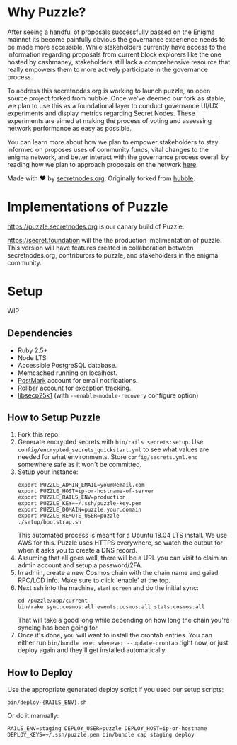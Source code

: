 # Why Puzzle?

After seeing a handful of proposals successfully passed on the Enigma mainnet its become painfully obvious the governance experience needs to be made more accessible. While stakeholders currently have access to the information regarding proposals from current block explorers like the one hosted by cashmaney, stakeholders still lack a comprehensive resource that really empowers them to more actively participate in the governance process.

To address this secretnodes.org is working to launch puzzle, an open source project forked from hubble. Once we’ve deemed our fork as stable, we plan to use this as a foundational layer to conduct governance UI/UX experiments and display metrics regarding Secret Nodes. These experiments are aimed at making the process of voting and assessing network performance as easy as possible.

You can learn more about how we plan to empower stakeholders to stay informed on proposes uses of community funds, vital changes to the enigma network, and better interact with the governance process overall by reading how we plan to approach proposals on the network [here](https://secretnodes.org/#/misc/community-first-approach).

Made with :heart: by [secretnodes.org](https://secretnodes.org). Originally forked from [hubble](https://github.com/figment-networks/hubble).

# Implementations of Puzzle
https://puzzle.secretnodes.org is our canary build of Puzzle.

https://secret.foundation will the the production implimentation of puzzle. This version will have features created in collaboration between secretnodes.org, contriburors to puzzle, and stakeholders in the enigma community.

# Setup

WIP


## Dependencies

- Ruby 2.5+
- Node LTS
- Accessible PostgreSQL database.
- Memcached running on localhost.
- [PostMark](https://postmarkapp.com) account for email notifications.
- [Rollbar](https://rollbar.com) account for exception tracking.
- [libsecp25k1](https://github.com/bitcoin-core/secp256k1) (with `--enable-module-recovery` configure option)


## How to Setup Puzzle

1. Fork this repo!
1. Generate encrypted secrets with `bin/rails secrets:setup`. Use `config/encrypted_secrets_quickstart.yml` to see what values are needed for what environments. Store `config/secrets.yml.enc` somewhere safe as it won't be committed.
1. Setup your instance:
    ```
    export PUZZLE_ADMIN_EMAIL=your@email.com
    export PUZZLE_HOST=ip-or-hostname-of-server
    export PUZZLE_RAILS_ENV=production
    export PUZZLE_KEY=~/.ssh/puzzle-key.pem
    export PUZZLE_DOMAIN=puzzle.your.domain
    export PUZZLE_REMOTE_USER=puzzle
    ./setup/bootstrap.sh
    ```
    This automated process is meant for a Ubuntu 18.04 LTS install. We use AWS for this. Puzzle uses HTTPS everywhere, so watch the output for when it asks you to create a DNS record.
1. Assuming that all goes well, there will be a URL you can visit to claim an admin account and setup a password/2FA.
1. In admin, create a new Cosmos chain with the chain name and gaiad RPC/LCD info. Make sure to click 'enable' at the top.
1. Next ssh into the machine, start `screen` and do the initial sync:
    ```
    cd /puzzle/app/current
    bin/rake sync:cosmos:all events:cosmos:all stats:cosmos:all
    ```
    That will take a good long while depending on how long the chain you're syncing has been going for.
1. Once it's done, you will want to install the crontab entries. You can either run `bin/bundle exec whenever --update-crontab` right now, or just deploy again and they'll get installed automatically.


## How to Deploy

Use the appropriate generated deploy script if you used our setup scripts:

```
bin/deploy-{RAILS_ENV}.sh
```

Or do it manually:

```
RAILS_ENV=staging DEPLOY_USER=puzzle DEPLOY_HOST=ip-or-hostname DEPLOY_KEYS=~/.ssh/puzzle.pem bin/bundle cap staging deploy
```
